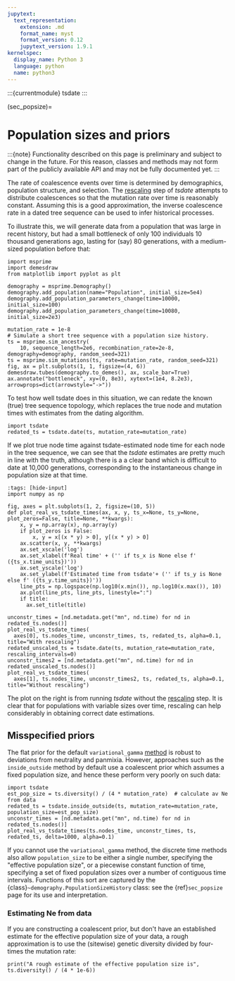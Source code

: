 ```yaml
---
jupytext:
  text_representation:
    extension: .md
    format_name: myst
    format_version: 0.12
    jupytext_version: 1.9.1
kernelspec:
  display_name: Python 3
  language: python
  name: python3
---
```


:::{currentmodule} tsdate
:::

(sec_popsize)=

# Population sizes and priors

:::{note}
Functionality described on this page is preliminary and subject to change in the future. For this reason,
classes and methods may not form part of the publicly available API and may not be fully documented yet.
:::

The rate of coalescence events over time is determined by demographics, population structure, and
selection. The [rescaling](sec_rescaling) step of _tsdate_ attempts to distribute coalescences so that
the mutation rate over time is reasonably constant. Assuming this is a good approximation, the inverse coalescence rate in a dated tree sequence can be used to infer historical processes.

To illustrate this, we will generate data from a population that was large
in recent history, but had a small bottleneck of only 100 individuals
10 thousand generations ago, lasting for (say) 80 generations,
with a medium-sized population before that:

```{code-cell} ipython3
import msprime
import demesdraw
from matplotlib import pyplot as plt

demography = msprime.Demography()
demography.add_population(name="Population", initial_size=5e4)
demography.add_population_parameters_change(time=10000, initial_size=100)
demography.add_population_parameters_change(time=10080, initial_size=2e3)

mutation_rate = 1e-8
# Simulate a short tree sequence with a population size history.
ts = msprime.sim_ancestry(
    10, sequence_length=2e6, recombination_rate=2e-8, demography=demography, random_seed=321)
ts = msprime.sim_mutations(ts, rate=mutation_rate, random_seed=321)
fig, ax = plt.subplots(1, 1, figsize=(4, 6))
demesdraw.tubes(demography.to_demes(), ax, scale_bar=True)
ax.annotate("bottleneck", xy=(0, 8e3), xytext=(1e4, 8.2e3), arrowprops=dict(arrowstyle="->"))
```

To test how well tsdate does in this situation, we can redate the known (true) tree sequence topology,
which replaces the true node and mutation times with estimates from the dating algorithm. 

```{code-cell} ipython3
import tsdate
redated_ts = tsdate.date(ts, mutation_rate=mutation_rate)
```

If we plot true node time against tsdate-estimated node time for
each node in the tree sequence, we can see that the _tsdate_ estimates
are pretty much in line with the truth, although there is a a clear band
which is difficult to date at 10,000 generations, corresponding to the
instantaneous change in population size at that time.

```{code-cell} ipython3
:tags: [hide-input]
import numpy as np

fig, axes = plt.subplots(1, 2, figsize=(10, 5))
def plot_real_vs_tsdate_times(ax, x, y, ts_x=None, ts_y=None, plot_zeros=False, title=None, **kwargs):
    x, y = np.array(x), np.array(y)
    if plot_zeros is False:
        x, y = x[(x * y) > 0], y[(x * y) > 0]
    ax.scatter(x, y, **kwargs)
    ax.set_xscale('log')
    ax.set_xlabel(f'Real time' + ('' if ts_x is None else f' ({ts_x.time_units})'))
    ax.set_yscale('log')
    ax.set_ylabel(f'Estimated time from tsdate'+ ('' if ts_y is None else f' ({ts_y.time_units})'))
    line_pts = np.logspace(np.log10(x.min()), np.log10(x.max()), 10)
    ax.plot(line_pts, line_pts, linestyle=":")
    if title:
      ax.set_title(title)

unconstr_times = [nd.metadata.get("mn", nd.time) for nd in redated_ts.nodes()]
plot_real_vs_tsdate_times(
  axes[0], ts.nodes_time, unconstr_times, ts, redated_ts, alpha=0.1, title="With rescaling")
redated_unscaled_ts = tsdate.date(ts, mutation_rate=mutation_rate, rescaling_intervals=0)
unconstr_times2 = [nd.metadata.get("mn", nd.time) for nd in redated_unscaled_ts.nodes()]
plot_real_vs_tsdate_times(
  axes[1], ts.nodes_time, unconstr_times2, ts, redated_ts, alpha=0.1, title="Without rescaling")
```

The plot on the right is from running _tsdate_ without the [rescaling](sec_rescaling) step.
It is clear that for populations with variable sizes over time, rescaling can help considerably
in obtaining correct date estimations.


<!--
Since each node in this simulation corresponds to a coalescence, the node times can also
be used to calculate the rate of coalescence over time, or its inverse (which
in a panmictic population is a measure of effective population size). We can compare
this to the actual population size in the simulation, to see how well we can infer
historical population sizes:

```{code-cell} ipython3
fig, ax = plt.subplots(1, 1, figsize=(15, 3))
demesdraw.size_history(demography.to_demes(), ax, log_size=True, inf_ratio=0.2)
ax.set_ylabel("Population size", rotation=90);

#TODO: add inverse coalescence rate and its inverse (estimate of Ne)
```
-->


## Misspecified priors

The flat prior for the default `variational_gamma` [method](sec_methods) is robust to
deviations from neutrality and panmixia. However, approaches such as the `inside_outside`
method by default use a coalescent prior which assumes a fixed population size, and hence
these perform very poorly on such data:

```{code-cell} ipython3
import tsdate
est_pop_size = ts.diversity() / (4 * mutation_rate)  # calculate av Ne from data
redated_ts = tsdate.inside_outside(ts, mutation_rate=mutation_rate, population_size=est_pop_size)
unconstr_times = [nd.metadata.get("mn", nd.time) for nd in redated_ts.nodes()]
plot_real_vs_tsdate_times(ts.nodes_time, unconstr_times, ts, redated_ts, delta=1000, alpha=0.1)
```

If you cannot use the `variational_gamma` method, 
the discrete time methods also allow `population_size` to be either
a single number, specifying the "effective population size",
or a piecewise constant function of time, specifying a set of fixed population sizes
over a number of contiguous time intervals. Functions of this sort are captured by the
{class}`~demography.PopulationSizeHistory` class: see the {ref}`sec_popsize` page
for its use and interpretation.

### Estimating Ne from data

If you are constructing a coalescent prior, but don't have an established estimate
for the effective population size of your data,
a rough approximation is to use the (sitewise) genetic diversity divided by
four-times the mutation rate:

```{code-cell} ipython3
print("A rough estimate of the effective population size is", ts.diversity() / (4 * 1e-6))
```

<!--

## Setting variable population sizes

The {class}`demography.PopulationSizeHistory` class can be used to define a population size that
changes in a piecewise-constant manner over time (that is, the population size is constant between
specified time intervals). This can them be used to create a prior, via the {func}`build_prior_grid`
function (see {ref}`sec_priors`).

For example, the following code defines a population that is of effective size
1 million in the last 50,000 generations, only two hundred for a period of 10 generations 50,000 generations ago, then
of size 10,000 for all generations before that, exactly matching the simulated bottleneck

```{code-cell} ipython3
popsize = tsdate.demography.PopulationSizeHistory(population_size=[1e6, 2e2, 1e4], time_breaks=[50_000, 50_010])
```

We can then use this to create a prior for dating, rather than specifying a constant population size. This
gives a much better fit to the true times:

```{code-cell} ipython3
prior = tsdate.build_prior_grid(ts, popsize)
redated_ts = tsdate.inside_outside(ts, mutation_rate=mutation_rate, priors=prior)
plot_real_vs_tsdate_times(ts.nodes_time, redated_ts.nodes_time, ts, redated_ts, delta=1000, alpha=0.1)
```

## Estimating population size

If you don't know the population size, it is possible to use _tsdate_ to
*estimate* changes in population size over time, by first estimating the rate
of coalescence in different time intervals, and then re-estimating the dates.
However, this approach has not been fully tested or documented.

If you are interested in doing this, see
[GitHub issue #237](https://github.com/tskit-dev/tsdate/issues/237#issuecomment-1785655708)
for an example.
-->